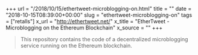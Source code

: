 +++
url = "/2018/10/15/ethertweet-microblogging-on.html"
title = ""
date = "2018-10-15T08:39:00+00:00"
slug = "ethertweet-microblogging-on"
tags = ["retalls"]
x_url = "http://ethertweet.net/"
x_title = "EtherTweet - Microblogging on the Ethereum Blockchain"
x_source = ""
+++

> This repository contains the code of a decentralized microblogging service running on the Ethereum blockchain.
